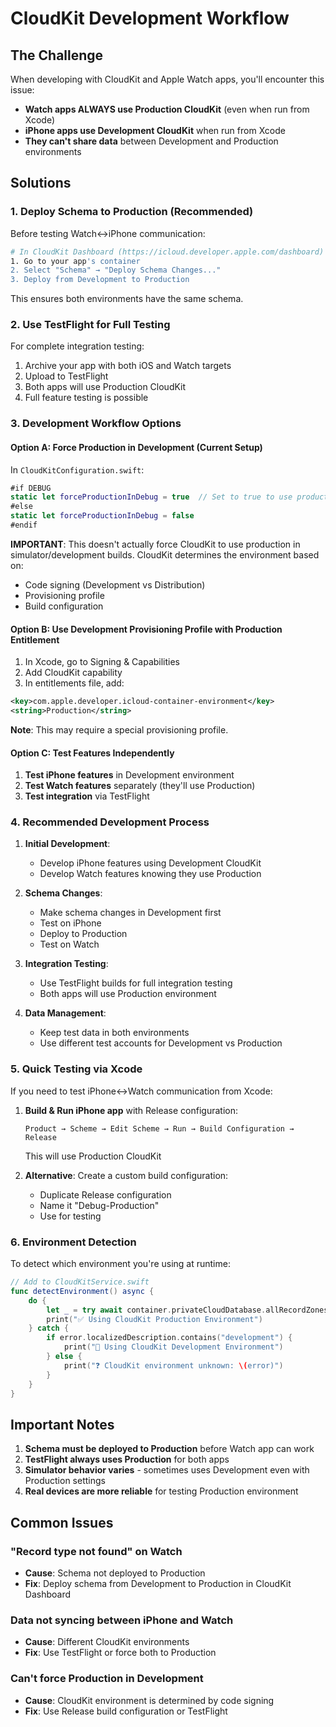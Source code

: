 # CloudKit Development Workflow

## The Challenge

When developing with CloudKit and Apple Watch apps, you'll encounter this issue:
- **Watch apps ALWAYS use Production CloudKit** (even when run from Xcode)
- **iPhone apps use Development CloudKit** when run from Xcode
- **They can't share data** between Development and Production environments

## Solutions

### 1. **Deploy Schema to Production** (Recommended)

Before testing Watch↔iPhone communication:

```bash
# In CloudKit Dashboard (https://icloud.developer.apple.com/dashboard)
1. Go to your app's container
2. Select "Schema" → "Deploy Schema Changes..."
3. Deploy from Development to Production
```

This ensures both environments have the same schema.

### 2. **Use TestFlight for Full Testing**

For complete integration testing:
1. Archive your app with both iOS and Watch targets
2. Upload to TestFlight
3. Both apps will use Production CloudKit
4. Full feature testing is possible

### 3. **Development Workflow Options**

#### Option A: Force Production in Development (Current Setup)

In `CloudKitConfiguration.swift`:
```swift
#if DEBUG
static let forceProductionInDebug = true  // Set to true to use production
#else
static let forceProductionInDebug = false
#endif
```

**IMPORTANT**: This doesn't actually force CloudKit to use production in simulator/development builds. CloudKit determines the environment based on:
- Code signing (Development vs Distribution)
- Provisioning profile
- Build configuration

#### Option B: Use Development Provisioning Profile with Production Entitlement

1. In Xcode, go to Signing & Capabilities
2. Add CloudKit capability
3. In entitlements file, add:
```xml
<key>com.apple.developer.icloud-container-environment</key>
<string>Production</string>
```

**Note**: This may require a special provisioning profile.

#### Option C: Test Features Independently

1. **Test iPhone features** in Development environment
2. **Test Watch features** separately (they'll use Production)
3. **Test integration** via TestFlight

### 4. **Recommended Development Process**

1. **Initial Development**: 
   - Develop iPhone features using Development CloudKit
   - Develop Watch features knowing they use Production

2. **Schema Changes**:
   - Make schema changes in Development first
   - Test on iPhone
   - Deploy to Production
   - Test on Watch

3. **Integration Testing**:
   - Use TestFlight builds for full integration testing
   - Both apps will use Production environment

4. **Data Management**:
   - Keep test data in both environments
   - Use different test accounts for Development vs Production

### 5. **Quick Testing via Xcode**

If you need to test iPhone↔Watch communication from Xcode:

1. **Build & Run iPhone app** with Release configuration:
   ```
   Product → Scheme → Edit Scheme → Run → Build Configuration → Release
   ```
   This will use Production CloudKit

2. **Alternative**: Create a custom build configuration:
   - Duplicate Release configuration
   - Name it "Debug-Production"
   - Use for testing

### 6. **Environment Detection**

To detect which environment you're using at runtime:

```swift
// Add to CloudKitService.swift
func detectEnvironment() async {
    do {
        let _ = try await container.privateCloudDatabase.allRecordZones()
        print("✅ Using CloudKit Production Environment")
    } catch {
        if error.localizedDescription.contains("development") {
            print("🔧 Using CloudKit Development Environment")
        } else {
            print("❓ CloudKit environment unknown: \(error)")
        }
    }
}
```

## Important Notes

1. **Schema must be deployed to Production** before Watch app can work
2. **TestFlight always uses Production** for both apps
3. **Simulator behavior varies** - sometimes uses Development even with Production settings
4. **Real devices are more reliable** for testing Production environment

## Common Issues

### "Record type not found" on Watch
- **Cause**: Schema not deployed to Production
- **Fix**: Deploy schema from Development to Production in CloudKit Dashboard

### Data not syncing between iPhone and Watch
- **Cause**: Different CloudKit environments
- **Fix**: Use TestFlight or force both to Production

### Can't force Production in Development
- **Cause**: CloudKit environment is determined by code signing
- **Fix**: Use Release build configuration or TestFlight